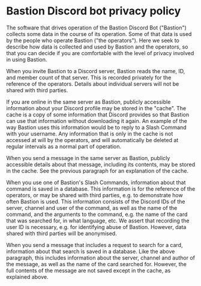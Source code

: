 # Bastion Discord bot privacy policy

The software that drives operation of the Bastion Discord Bot ("Bastion") collects some data in the course of its operation. Some of that data is used by the people who operate Bastion ("the operators"). Here we seek to describe how data is collected and used by Bastion and the operators, so that you can decide if you are comfortable with the level of privacy involved in using Bastion.

When you invite Bastion to a Discord server, Bastion reads the name, ID, and member count of that server. This is recorded privately for the reference of the operators. Details about individual servers will not be shared with third parties.

If you are online in the same server as Bastion, publicly accessible information about your Discord profile may be stored in the "cache". The cache is a copy of some information that Discord provides so that Bastion can use that information without downloading it again. An example of the way Bastion uses this information would be to reply to a Slash Command with your username. Any information that is only in the cache is not accessed at will by the operators, and will automatically be deleted at regular intervals as a normal part of operation.

When you send a message in the same server as Bastion, publicly accessible details about that message, including its contents, may be stored in the cache. See the previous paragraph for an explanation of the cache.

When you use one of Bastion's Slash Commands, information about that command is saved in a database. This information is for the reference of the operators, or may be shared with third parties, e.g. to demonstrate how often Bastion is used. This information consists of the Discord IDs of the server, channel and user of the command, as well as the name of the command, and the arguments to the command, e.g. the name of the card that was searched for, in what language, etc. We assert that recording the user ID is necessary, e.g. for identifying abuse of Bastion. However, data shared with third parties will be anonymised.

When you send a message that includes a request to search for a card, information about that search is saved in a database. Like the above paragraph, this includes information about the server, channel and author of the message, as well as the name of the card searched for. However, the full contents of the message are not saved except in the cache, as explained above.
